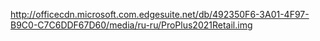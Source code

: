 http://officecdn.microsoft.com.edgesuite.net/db/492350F6-3A01-4F97-B9C0-C7C6DDF67D60/media/ru-ru/ProPlus2021Retail.img
